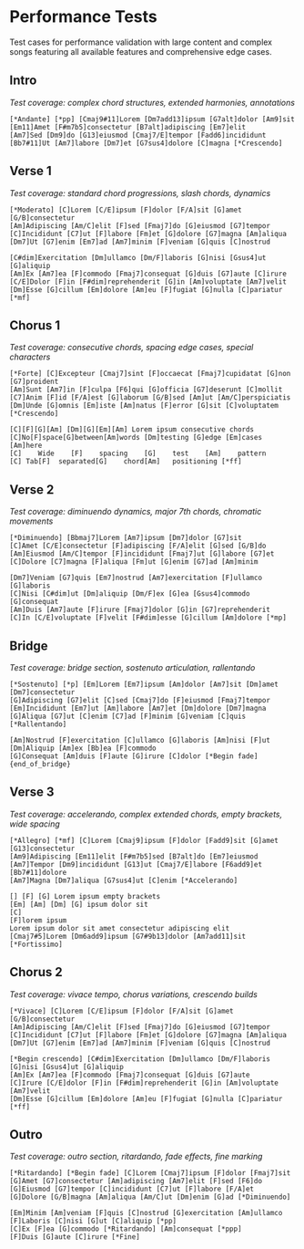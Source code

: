 # Performance Tests

Test cases for performance validation with large content and complex songs featuring all available features and comprehensive edge cases.

## Intro

_Test coverage: complex chord structures, extended harmonies, annotations_

```chopro
[*Andante] [*pp] [Cmaj9#11]Lorem [Dm7add13]ipsum [G7alt]dolor [Am9]sit
[Em11]Amet [F#m7b5]consectetur [B7alt]adipiscing [Em7]elit
[Am7]Sed [Dm9]do [G13]eiusmod [Cmaj7/E]tempor [Fadd6]incididunt
[Bb7#11]Ut [Am7]labore [Dm7]et [G7sus4]dolore [C]magna [*Crescendo]
```

## Verse 1

_Test coverage: standard chord progressions, slash chords, dynamics_

```chopro
[*Moderato] [C]Lorem [C/E]ipsum [F]dolor [F/A]sit [G]amet [G/B]consectetur
[Am]Adipiscing [Am/C]elit [F]sed [Fmaj7]do [G]eiusmod [G7]tempor
[C]Incididunt [C7]ut [F]labore [Fm]et [G]dolore [G7]magna [Am]aliqua
[Dm7]Ut [G7]enim [Em7]ad [Am7]minim [F]veniam [G]quis [C]nostrud

[C#dim]Exercitation [Dm]ullamco [Dm/F]laboris [G]nisi [Gsus4]ut [G]aliquip
[Am]Ex [Am7]ea [F]commodo [Fmaj7]consequat [G]duis [G7]aute [C]irure
[C/E]Dolor [F]in [F#dim]reprehenderit [G]in [Am]voluptate [Am7]velit
[Dm]Esse [G]cillum [Em]dolore [Am]eu [F]fugiat [G]nulla [C]pariatur [*mf]
```

## Chorus 1

_Test coverage: consecutive chords, spacing edge cases, special characters_

```chopro
[*Forte] [C]Excepteur [Cmaj7]sint [F]occaecat [Fmaj7]cupidatat [G]non [G7]proident
[Am]Sunt [Am7]in [F]culpa [F6]qui [G]officia [G7]deserunt [C]mollit
[C7]Anim [F]id [F/A]est [G]laborum [G/B]sed [Am]ut [Am/C]perspiciatis
[Dm]Unde [G]omnis [Em]iste [Am]natus [F]error [G]sit [C]voluptatem [*Crescendo]

[C][F][G][Am] [Dm][G][Em][Am] Lorem ipsum consecutive chords
[C]No[F]space[G]between[Am]words [Dm]testing [G]edge [Em]cases [Am]here
[C]    Wide    [F]    spacing    [G]    test    [Am]    pattern
[C]	Tab[F]	separated[G]	chord[Am]	positioning [*ff]
```

## Verse 2

_Test coverage: diminuendo dynamics, major 7th chords, chromatic movements_

```chopro
[*Diminuendo] [Bbmaj7]Lorem [Am7]ipsum [Dm7]dolor [G7]sit
[C]Amet [C/E]consectetur [F]adipiscing [F/A]elit [G]sed [G/B]do
[Am]Eiusmod [Am/C]tempor [F]incididunt [Fmaj7]ut [G]labore [G7]et
[C]Dolore [C7]magna [F]aliqua [Fm]ut [G]enim [G7]ad [Am]minim

[Dm7]Veniam [G7]quis [Em7]nostrud [Am7]exercitation [F]ullamco [G]laboris
[C]Nisi [C#dim]ut [Dm]aliquip [Dm/F]ex [G]ea [Gsus4]commodo [G]consequat
[Am]Duis [Am7]aute [F]irure [Fmaj7]dolor [G]in [G7]reprehenderit
[C]In [C/E]voluptate [F]velit [F#dim]esse [G]cillum [Am]dolore [*mp]
```

## Bridge

_Test coverage: bridge section, sostenuto articulation, rallentando_

```chopro
[*Sostenuto] [*p] [Em]Lorem [Em7]ipsum [Am]dolor [Am7]sit [Dm]amet [Dm7]consectetur
[G]Adipiscing [G7]elit [C]sed [Cmaj7]do [F]eiusmod [Fmaj7]tempor
[Em]Incididunt [Em7]ut [Am]labore [Am7]et [Dm]dolore [Dm7]magna
[G]Aliqua [G7]ut [C]enim [C7]ad [F]minim [G]veniam [C]quis [*Rallentando]

[Am]Nostrud [F]exercitation [C]ullamco [G]laboris [Am]nisi [F]ut
[Dm]Aliquip [Am]ex [Bb]ea [F]commodo
[G]Consequat [Am]duis [F]aute [G]irure [C]dolor [*Begin fade]
{end_of_bridge}
```

## Verse 3

_Test coverage: accelerando, complex extended chords, empty brackets, wide spacing_

```chopro
[*Allegro] [*mf] [C]Lorem [Cmaj9]ipsum [F]dolor [Fadd9]sit [G]amet [G13]consectetur
[Am9]Adipiscing [Em11]elit [F#m7b5]sed [B7alt]do [Em7]eiusmod
[Am7]Tempor [Dm9]incididunt [G13]ut [Cmaj7/E]labore [F6add9]et [Bb7#11]dolore
[Am7]Magna [Dm7]aliqua [G7sus4]ut [C]enim [*Accelerando]

[] [F] [G] Lorem ipsum empty brackets
[Em] [Am] [Dm] [G] ipsum dolor sit
[C]                                                            [F]lorem ipsum
Lorem ipsum dolor sit amet consectetur adipiscing elit
[Cmaj7#5]Lorem [Dm6add9]ipsum [G7#9b13]dolor [Am7add11]sit [*Fortissimo]
```

## Chorus 2

_Test coverage: vivace tempo, chorus variations, crescendo builds_

```chopro
[*Vivace] [C]Lorem [C/E]ipsum [F]dolor [F/A]sit [G]amet [G/B]consectetur
[Am]Adipiscing [Am/C]elit [F]sed [Fmaj7]do [G]eiusmod [G7]tempor
[C]Incididunt [C7]ut [F]labore [Fm]et [G]dolore [G7]magna [Am]aliqua
[Dm7]Ut [G7]enim [Em7]ad [Am7]minim [F]veniam [G]quis [C]nostrud

[*Begin crescendo] [C#dim]Exercitation [Dm]ullamco [Dm/F]laboris [G]nisi [Gsus4]ut [G]aliquip
[Am]Ex [Am7]ea [F]commodo [Fmaj7]consequat [G]duis [G7]aute
[C]Irure [C/E]dolor [F]in [F#dim]reprehenderit [G]in [Am]voluptate [Am7]velit
[Dm]Esse [G]cillum [Em]dolore [Am]eu [F]fugiat [G]nulla [C]pariatur [*ff]
```

## Outro

_Test coverage: outro section, ritardando, fade effects, fine marking_

```chopro
[*Ritardando] [*Begin fade] [C]Lorem [Cmaj7]ipsum [F]dolor [Fmaj7]sit
[G]Amet [G7]consectetur [Am]adipiscing [Am7]elit [F]sed [F6]do
[G]Eiusmod [G7]tempor [C]incididunt [C7]ut [F]labore [F/A]et
[G]Dolore [G/B]magna [Am]aliqua [Am/C]ut [Dm]enim [G]ad [*Diminuendo]

[Em]Minim [Am]veniam [F]quis [C]nostrud [G]exercitation [Am]ullamco
[F]Laboris [C]nisi [G]ut [C]aliquip [*pp]
[C]Ex [F]ea [G]commodo [*Ritardando] [Am]consequat [*ppp]
[F]Duis [G]aute [C]irure [*Fine]
```
